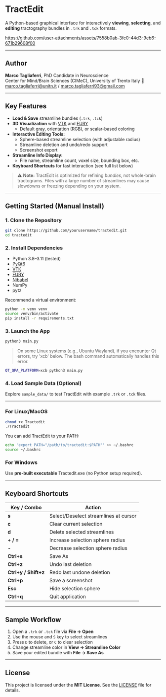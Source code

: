 # TractEdit

A Python-based graphical interface for interactively **viewing**, **selecting**, and **editing** tractography bundles in `.trk` and `.tck` formats.




https://github.com/user-attachments/assets/7558b0ab-3fc0-44d3-9eb6-671b29608f00


---

## Author

**Marco Tagliaferri**, PhD Candidate in Neuroscience  
Center for Mind/Brain Sciences (CIMeC), University of Trento Italy 
📧 marco.tagliaferri@unitn.it / marco.tagliaferri93@gmail.com

---

## Key Features

- **Load & Save** streamline bundles (`.trk`, `.tck`)
- **3D Visualization** with [VTK](https://vtk.org/) and [FURY](https://fury.gl/)
    - Default gray, orientation (RGB), or scalar-based coloring
- **Interactive Editing Tools:**
    - Sphere-based streamline selection (with adjustable radius)
    - Streamline deletion and undo/redo support
    - Screenshot export
- **Streamline Info Display:**
    - File name, streamline count, voxel size, bounding box, etc.
- **Keyboard Shortcuts** for fast interaction (see full list below)

> ⚠️ **Note:** TractEdit is optimized for refining *bundles*, not whole-brain tractograms. Files with a large number of streamlines may cause slowdowns or freezing depending on your system.

---

## Getting Started (Manual Install)

### 1. Clone the Repository
```bash
git clone https://github.com/yourusername/tractedit.git
cd tractedit
```

### 2. Install Dependencies

- Python 3.8–3.11 (tested)
- [PyQt6](https://pypi.org/project/PyQt6/)
- [VTK](https://vtk.org/)
- [FURY](https://fury.gl/)
- [Nibabel](https://nipy.org/nibabel/)
- NumPy
- pytz
  
Recommend a virtual environment:
```bash
python -m venv venv
source venv/bin/activate 
pip install -r requirements.txt
```

### 3. Launch the App
```bash
python3 main.py
```

> On some Linux systems (e.g., Ubuntu Wayland), if you encounter Qt errors, try 'xcb' below. The bash command automatically handles this error.
```bash
QT_QPA_PLATFORM=xcb python3 main.py
```

### 4. Load Sample Data (Optional)
Explore `sample_data/` to test TractEdit with example `.trk` or `.tck` files.

---

### For Linux/MacOS
```bash
chmod +x Tractedit
./Tractedit
```
You can add TractEdit to your PATH:
```bash
echo 'export PATH="/path/to/tractedit:$PATH"' >> ~/.bashrc
source ~/.bashrc
```

### For Windows
Use **pre-built executable** Tractedit.exe (no Python setup required).

---

## Keyboard Shortcuts

| Key / Combo          | Action                                      |
|----------------------|---------------------------------------------|
| **s**                | Select/Deselect streamlines at cursor       |
| **c**                | Clear current selection                     |
| **d**                | Delete selected streamlines                 |
| **+ / =**            | Increase selection sphere radius            |
| **-**                | Decrease selection sphere radius            |
| **Ctrl+s**           | Save As                                     |
| **Ctrl+z**           | Undo last deletion                          |
| **Ctrl+y / Shift+z** | Redo last undone deletion                   |
| **Ctrl+p**           | Save a screenshot                           |
| **Esc**              | Hide selection sphere                       |
| **Ctrl+q**           | Quit application                            |

---

## Sample Workflow

1. Open a `.trk` or `.tck` file via **File → Open**
2. Use the mouse and `S` key to select streamlines
3. Press `D` to delete, or `C` to clear selection
4. Change streamline color in **View → Streamline Color**
5. Save your edited bundle with **File → Save As**

---

## License

This project is licensed under the **MIT License**. See the [LICENSE](LICENSE) file for details.
